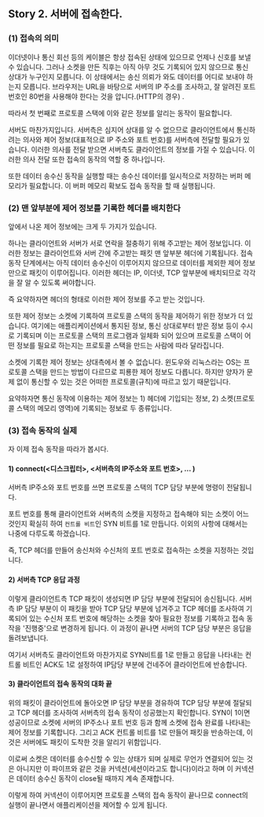 ## Story 2. 서버에 접속한다.

### (1) 접속의 의미

이더넷이나 통신 회선 등의 케이블은 항상 접속된 상태에 있으므로 언제나 신호를 보낼 수 있습니다. 그러나 소켓을 만든 직후는 아직 아무 것도 기록되어 있지 않으므로 통신 상대가 누구인지 모릅니다. 이 상태에서는 송신 의뢰가 와도 데이터를 어디로 보내야 하는지 모릅니다. 브라우저는 URL을 바탕으로 서버의 IP 주소를 조사하고, 잘 알려진 포트 번호인 80번을 사용해야 한다는 것을 압니다.(HTTP의 경우) .

따라서 첫 번째로 프로토콜 스택에 이와 같은 정보를 알리는 동작이 필요합니다.

서버도 마찬가지입니다. 서버측은 심지어 상대를 알 수 없으므로 클라이언트에서 통신하려는 의사와 제어 정보(대표적으로 IP 주소와 포트 번호)를 서버측에 전달할 필요가 있습니다. 이러한 의사를 전달 받으면 서버측도 클라이언트의 정보를 가질 수 있습니다. 이러한 의사 전달 또한 접속의 동작의 역할 중 하나입니다.

또한 데이터 송수신 동작을 실행할 때는 송수신 데이터를 일시적으로 저장하는 버퍼 메모리가 필요합니다. 이 버퍼 메모리 확보도 접속 동작을 할 때 실행됩니다.

### (2) 맨 앞부분에 제어 정보를 기록한 헤더를 배치한다

앞에서 나온 제어 정보에는 크게 두 가지가 있습니다.

하나는 클라이언트와 서버가 서로 연락을 절충하기 위해 주고받는 제어 정보입니다. 이러한 정보는 클라이언트와 서버 간에 주고받는 패킷 맨 앞부분 헤더에 기록됩니다. 접속 동작 단계에서는 아직 데이터 송수신이 이루어지지 않으므로 데이터를 제외한 제어 정보만으로 패킷이 이루어집니다. 이러한 헤더는 IP, 이더넷, TCP 앞부분에 배치되므로 각각을 잘 알 수 있도록 써야합니다.

즉 요약하자면 헤더의 형태로 이러한 제어 정보를 주고 받는 것입니다.

또한 제어 정보는 소켓에 기록하여 프로토콜 스택의 동작을 제어하기 위한 정보가 더 있습니다. 여기에는 애플리케이션에서 통지된 정보, 통신 상대로부터 받은 정보 등이 수시로 기록되며 이는 프로토콜 스택의 프로그램과 일체화 되어 있으며 프로토콜 스택이 어떤 정보를 필요로 하는지는 프로토콜 스택을 만드는 사람에 따라 달라집니다.

소켓에 기록한 제어 정보는 상대측에서 볼 수 없습니다. 윈도우와 리눅스라는 OS는 프로토콜 스택을 만드는 방법이 다르므로 피룡한 제어 정보도 다릅니다. 하지만 양자가 문제 없이 통신할 수 있는 것은 어떠한 프로토콜(규칙)에 따르고 있기 때문입니다.

요약하자면 통신 동작에 이용하는 제어 정보는 1) 헤더에 기입되는 정보, 2) 소켓(프로토콜 스택의 메모리 영역)에 기록되는 정보로 두 종류입니다.

### (3) 접속 동작의 실제

자 이제 접속 동작을 따라가 봅시다.

#### 1) connect(<디스크립터>, <서버측의 IP주소와 포트 번호>, ... )

서버측 IP주소와 포트 번호를 쓰면 프로토콜 스택의 TCP 담당 부분에 명령이 전달됩니다.

포트 번호를 통해 클라이언트와 서버측의 소켓을 지정하고 접속해야 되는 소켓이 어느 것인지 확실히 하여 `컨트롤 비트`인 SYN 비트를 1로 만듭니다. 이외의 사항에 대해서는 나중에 다루도록 하겠습니다.

즉, TCP 헤더를 만들어 송신처와 수신처의 포트 번호로 접속하는 소켓을 지정하는 것입니다.

#### 2) 서버측 TCP 응답 과정

이렇게 클라이언트측 TCP 패킷이 생성되면 IP 담당 부분에 전달되어 송신됩니다. 서버측 IP 담당 부분이 이 패킷을 받아 TCP 담당 부분에 넘겨주고 TCP 헤더를 조사하여 기록되어 있는 수신처 포트 번호에 해당하는 소켓을 찾아 필요한 정보를 기록하고 접속 동작을 '진행중'으로 변경하게 됩니다. 이 과정이 끝나면 서버의 TCP 담당 부분은 응답을 돌려보냅니다.

여기서 서버측도 클라이언트와 마찬가지로 SYN비트를 1로 만들고 응답을 나타내는 컨트롤 비트인 ACK도 1로 설정하여 IP담당 부분에 건네주어 클라이언트에 반송합니다.

#### 3) 클라이언트의 접속 동작의 대화 끝

위의 패킷이 클라이언트에 돌아오면 IP 담당 부분을 경유하여 TCP 담당 부분에 절달되고 TCP 헤더를 조사하여 서버측의 접속 동작이 성공했는지 확인합니다. SYN이 1이면 성공이므로 소켓에 서버의 IP주소나 포트 번호 등과 함께 소켓에 접속 완료를 나타내는 제어 정보를 기록합니다. 그리고 ACK 컨트롤 비트를 1로 만들어 패킷을 반송하는데, 이것은 서버에도 패킷이 도착한 것을 알리기 위함입니다.

이로써 소켓은 데이터를 송수신할 수 있는 상태가 되며 실제로 무언가 연결되어 있는 것은 아니지만 이 파이프와 같은 것을 커넥션(세션이라고도 합니다)이라고 하며 이 커넥션은 데이터 송수신 동작이 close될 때까지 계속 존재합니다.

이렇게 하여 커넥션이 이루어지면 프로토콜 스택의 접속 동작이 끝나므로 connect의 실행이 끝나면서 애플리케이션을 제어할 수 있게 됩니다.
